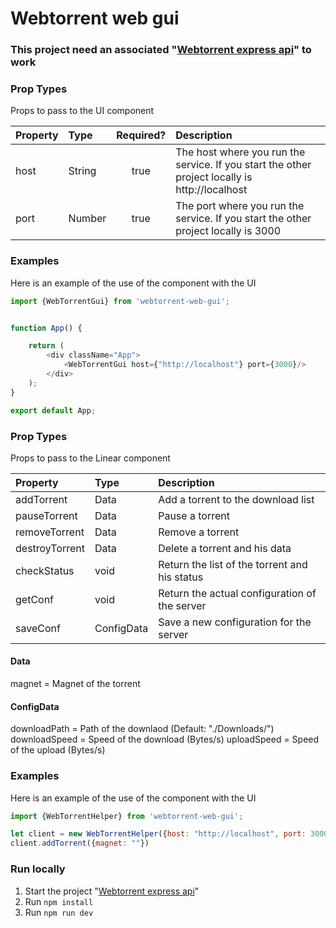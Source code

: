 # Webtorrent web gui

### This project need an associated "[Webtorrent express api](https://gitlab.com/t5257/webtorrent-express-api)" to work

### Prop Types
Props to pass to the UI component

| Property | Type   | Required? | Description                                                                                    |
|:---------|:-------|:---------:|:-----------------------------------------------------------------------------------------------|
| host     | String |   true    | The host where you run the service. If you start the other project locally is http://localhost |
| port     | Number |   true    | The port where you run the service. If you start the other project locally is 3000             |

### Examples

Here is an example of the use of the component with the UI

```javascript
import {WebTorrentGui} from 'webtorrent-web-gui';


function App() {

    return (
        <div className="App">
            <WebTorrentGui host={"http://localhost"} port={3000}/>
        </div>
    );
}

export default App;
```

### Prop Types

Props to pass to the Linear component

| Property       | Type       | Description                                   |
|:---------------|:-----------|:----------------------------------------------|
| addTorrent     | Data       | Add a torrent to the download list            |
| pauseTorrent   | Data       | Pause a torrent                               |
| removeTorrent  | Data       | Remove a torrent                              |
| destroyTorrent | Data       | Delete a torrent and his data                 |
| checkStatus    | void       | Return the list of the torrent and his status |
| getConf        | void       | Return the actual configuration of the server |
| saveConf       | ConfigData | Save a new configuration for the server       |

#### Data

magnet = Magnet of the torrent

#### ConfigData

downloadPath = Path of the downlaod (Default: "./Downloads/")
downloadSpeed = Speed of the download (Bytes/s)
uploadSpeed = Speed of the upload (Bytes/s)

### Examples

Here is an example of the use of the component with the UI

```javascript
import {WebTorrentHelper} from 'webtorrent-web-gui';

let client = new WebTorrentHelper({host: "http://localhost", port: 3000})
client.addTorrent({magnet: ""})
```

### Run locally

1. Start the project "[Webtorrent express api](https://gitlab.com/t5257/webtorrent-express-api)"
2. Run ```npm install```
3. Run ```npm run dev```

